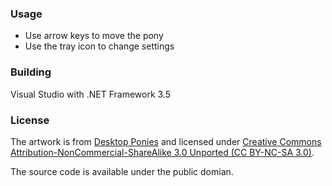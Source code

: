 ### Usage
- Use arrow keys to move the pony
- Use the tray icon to change settings

### Building
Visual Studio with .NET Framework 3.5

### License
The artwork is from [Desktop Ponies](https://github.com/RoosterDragon/Desktop-Ponies) and licensed under [Creative Commons Attribution-NonCommercial-ShareAlike 3.0 Unported (CC BY-NC-SA 3.0)](http://creativecommons.org/licenses/by-nc-sa/3.0/).

The source code is available under the public domian.
